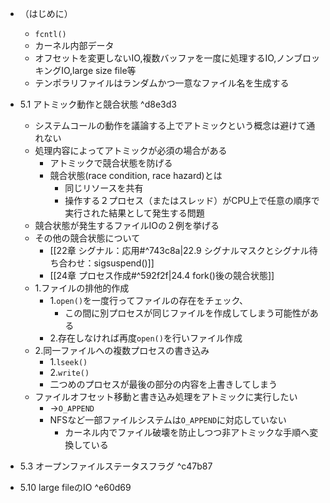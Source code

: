 - （はじめに）
	- `fcntl()`
	- カーネル内部データ
	- オフセットを変更しないIO,複数バッファを一度に処理するIO,ノンブロッキングIO,large size file等
	- テンポラリファイルはランダムかつ一意なファイル名を生成する
- 5.1 アトミック動作と競合状態 ^d8e3d3
	- システムコールの動作を議論する上でアトミックという概念は避けて通れない
	- 処理内容によってアトミックが必須の場合がある
		-  アトミックで競合状態を防げる
		- 競合状態(race condition, race hazard)とは
			- 同じリソースを共有
			- 操作する２プロセス（またはスレッド）がCPU上で任意の順序で実行された結果として発生する問題
	- 競合状態が発生するファイルIOの２例を挙げる
	- その他の競合状態について
		- [[22章 シグナル：応用#^743c8a|22.9 シグナルマスクとシグナル待ち合わせ：sigsuspend()]]
		- [[24章 プロセス作成#^592f2f|24.4 fork()後の競合状態]]
	- 1.ファイルの排他的作成
		- 1.`open()`を一度行ってファイルの存在をチェック、
			- この間に別プロセスが同じファイルを作成してしまう可能性がある
		- 2.存在しなければ再度`open()`を行いファイル作成
	- 2.同一ファイルへの複数プロセスの書き込み
		- 1.`lseek()`
		- 2.`write()`
		- 二つめのプロセスが最後の部分の内容を上書きしてしまう
	- ファイルオフセット移動と書き込み処理をアトミックに実行したい
		- ->`O_APPEND`
		- NFSなど一部ファイルシステムは`O_APPEND`に対応していない
			- カーネル内でファイル破壊を防止しつつ非アトミックな手順へ変換している
	

- 5.3 オープンファイルステータスフラグ ^c47b87

- 5.10 large fileのIO ^e60d69